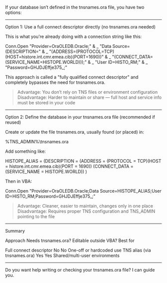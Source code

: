 If your database isn’t defined in the tnsnames.ora file, you have two options:


---

Option 1: Use a full connect descriptor directly (no tnsnames.ora needed)

This is what you're already doing with a connection string like this:

Conn.Open "Provider=OraOLEDB.Oracle;" & _
          "Data Source=(DESCRIPTION=" & _
              "(ADDRESS=(PROTOCOL=TCP)(HOST=histore.int.cmr.emea.cib)(PORT=1690))" & _
              "(CONNECT_DATA=(SERVICE_NAME=HISTOPE.WORLD)));" & _
          "User ID=HISTO_RM;" & _
          "Password=GHJDJEffje375_;"

This approach is called a "fully qualified connect descriptor" and completely bypasses the need for tnsnames.ora.

> Advantage: You don’t rely on TNS files or environment configuration
Disadvantage: Harder to maintain or share — full host and service info must be stored in your code




---

Option 2: Define the database in your tnsnames.ora file (recommended if reused)

Create or update the file tnsnames.ora, usually found (or placed) in:

%TNS_ADMIN%\tnsnames.ora

Add something like:

HISTOPE_ALIAS =
  (DESCRIPTION =
    (ADDRESS = (PROTOCOL = TCP)(HOST = histore.int.cmr.emea.cib)(PORT = 1690))
    (CONNECT_DATA = (SERVICE_NAME = HISTOPE.WORLD))
  )

Then in VBA:

Conn.Open "Provider=OraOLEDB.Oracle;Data Source=HISTOPE_ALIAS;User ID=HISTO_RM;Password=GHJDJEffje375_;"

> Advantage: Cleaner, easier to maintain, changes only in one place
Disadvantage: Requires proper TNS configuration and TNS_ADMIN pointing to the file




---

Summary

Approach	Needs tnsnames.ora?	Editable outside VBA?	Best for

Full connect descriptor	No	No	One-off or hardcoded use
TNS alias (via tnsnames.ora)	Yes	Yes	Shared/multi-user environments



---

Do you want help writing or checking your tnsnames.ora file? I can guide you.

